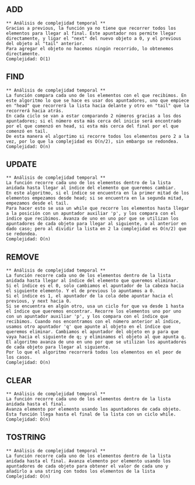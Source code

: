 ## ADD
	** Análisis de complejidad temporal **
	Gracias a previous, la función ya no tiene que recorrer todos los elementos para llegar al final. Este apuntador nos permite llegar directamente, y ligar el "next" del nuevo objeto a 0, y el previous del objeto al "tail" anterior. 
	Para agregar el objeto no hacemos ningún recorrido, lo obtenemos directamente. 
	Complejidad: O(1)

## FIND
	** Análisis de complejidad temporal **
	La función compara cada uno de los elementos con el que recibimos. En este algoritmo lo que se hace es usar dos apuntadores, uno que empiece en "head" que recorrerá la lista hacia delante y otro en "tail" que la recorrerá hacia atrás. 
	En cada ciclo se van a estar comparando 2 números gracias a los dos apuntadores; si el número esta más cerca del inicio será encontrado por el que comenzó en head, si esta más cerca del final por el que comenzó en tail.
	De esta manera el algortimo si recorre todos los elementos pero 2 a la vez, por lo que la complejidad es O(n/2), sin embargo se redondea. 
	Complejidad: O(n)


## UPDATE
	** Análisis de complejidad temporal **
	La función recorre cada uno de los elementos dentro de la lista anidada hasta llegar al índice del elemento que queremos cambiar. 
	En este algoritmo, si el índice se encuentra en la primer mitad de los elementos empezamos desde head; si se encuentra en la segunda mitad, empezamos desde el tail. 
	Para hacer esto se usa un while que recorre los elementos hasta llegar a la posición con un apuntador auxiliar 'p', y los compara con el índice que recibimos. Avanza de uno en uno por que se utilizan los apuntadores de cada objeto para llegar al siguiente, o al anterior en dado caso; pero al dividir la lista en 2 la complejidad es O(n/2) que se redondea.
	Complejidad: O(n)


## REMOVE
	** Análisis de complejidad temporal **
	La función recorre cada uno de los elementos dentro de la lista anidada hasta llegar al índice del elemento que queremos eliminar.
	Si el índice es el 0, solo cambiamos el apuntador de la cabeza hacia el siguiente elemento. Y el de previous lo apuntamos a 0.
	Si el índice es 1, el apuntador de la cola debe apuntar hacia el previous, y next hacia 0.
	Si se encuentra en algún otro, usa un ciclo for que va desde 1 hasta el índice que queremos encontrar. Recorre los elementos uno por uno con un apuntador auxiliar 'p', y los compara con el índice que recibimos. Cuando nos encontramos con el número anterior al índice, usamos otro apuntador 'q' que apunte al objeto en el índice que queremos eliminar. Cambiamos el apuntador del objeto en p para que vaya hacia el siguiente de q; y eliminamos el objeto al que apunta q.
	El algoritmo avanza de uno en uno por que se utilizan los apuntadores de cada objeto para llegar al siguiente. 
	Por lo que el algoritmo recorrerá todos los elementos en el peor de los casos. 
	Complejidad: O(n)


## CLEAR
	** Análisis de complejidad temporal **
	La función recorre cada uno de los elementos dentro de la lista anidada hasta el final.
	Avanza elemento por elemento usando los apuntadores de cada objeto.
	Esta función llega hasta el final de la lista con un ciclo while. 
	Complejidad: O(n)

## TOSTRING
	** Análisis de complejidad temporal **
	La función recorre cada uno de los elementos dentro de la lista anidada hasta el final. Avanza elemento por elemento usando los apuntadores de cada objeto para obtener el valor de cada uno y añadirlo a una string con todos los elementos de la lista
	Complejidad: O(n)